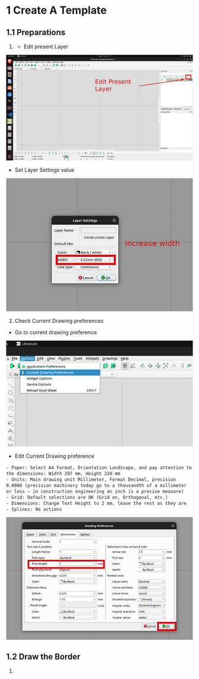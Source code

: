 # 1 Create A Template 

## 1.1 Preparations

1. -  Edit present Layer 

![Edit Present Layer](./images/1_edit_layer)

- Set Layer Settings value 

![increase Layer Width](./images/2_increase_layer_width)

2.  Check Current Drawing preferences

- Go to current drawing preference

![go to cdp](./images/3_Current_Drawing_Preference.png)

- Edit Current Drawing preference 

```
- Paper: Select A4 Format, Orientation Landscape, and pay attention to the dimensions: Width 297 mm, Height 210 mm
- Units: Main drawing unit Millimeter, Format Decimal, precision 0.0000 (precision machinery today go to a thousandth of a millimeter or less – in construction engineering an inch is a precise measure)
- Grid: Default selections are OK (Grid on, Orthogonal, etc.)
- Dimensions: Change Text Height to 2 mm, leave the rest as they are
- Splines: No actions
```

![2mm text change](./images/4_2mm_text.png)

## 1.2 Draw the Border

1. 